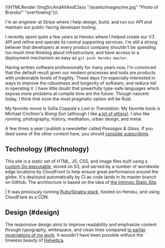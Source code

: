 {{HTMLRender (ImgSrcAndAltAndClass "/assets/images/me.jpg" "Photo of Brandur" "overflowing")}}

I'm an engineer at Stripe where I help design, build, and run our API and maintain our public-facing developer tooling.

I recently spent quite a few years at Heroku where I helped create our V3 API and refine and operate its central supporting services. I'm still a strong believer that developers at every product company shouldn't be spending too much time thinking about infrastructure, and have access to a deployment mechanism as easy as `git push heroku master`.

Having written software professionally for many years now, I'm convinced that the default result given our modern processes and tools are products with undesirable levels of fragility. These days I'm especially interested in ways to improve the robustness and longevity of software, and reduce toil in operating it. I have little doubt that powerfully type-safe languages which expose more problems at compile time are the future. Though nascent today, I think that soon the most pragmatic option will be Rust.

My favorite movie is Sofia Coppola's _Lost in Translation_. My favorite book is Michael Crichton's _Rising Sun_ (although I like [a lot of others](/reading)). I also like running, photography, history, meditation, urban design, and metal.

A few times a year I publish a newsletter called _Passages & Glass_. If you liked some of the other content here, you should [consider subscribing](/newsletter).

## Technology (#technology)

This site is a static set of HTML, JS, CSS, and image files built using a [custom Go executable](https://github.com/brandur/sorg), stored on S3, and served by a number of worldwide edge locations by CloudFront to help ensure great performance around the globe. It's deployed automatically by CI as code lands in its master branch on GitHub. The architecture is based on the idea of [the Intrinsic Static Site](/aws-intrinsic-static).

| It was previously running [Ruby/Sinatra stack](https://github.com/brandur/org), hosted on Heroku, and using CloudFlare as a CDN.

## Design (#design)

The responsive design aims to improve readability and emphasize content through typography, whitespace, and clean lines compared [to earlier incarnations of my work](https://mutelight.org). It wouldn't have been possible without the timeless beauty of [Helvetica](http://en.wikipedia.org/wiki/Helvetica_(film)).
